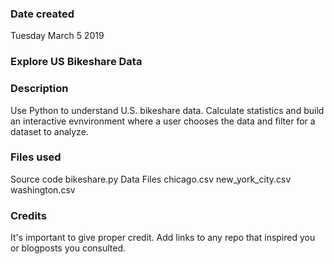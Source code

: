### Date created
Tuesday March 5 2019

### Explore US Bikeshare Data

### Description
 Use Python to understand U.S. bikeshare data. Calculate statistics and build an interactive evnvironment where a user chooses the data and filter for a dataset to analyze.
### Files used
Source code
bikeshare.py
Data Files
chicago.csv
new_york_city.csv
washington.csv

### Credits
It's important to give proper credit. Add links to any repo that inspired you or blogposts you consulted.

